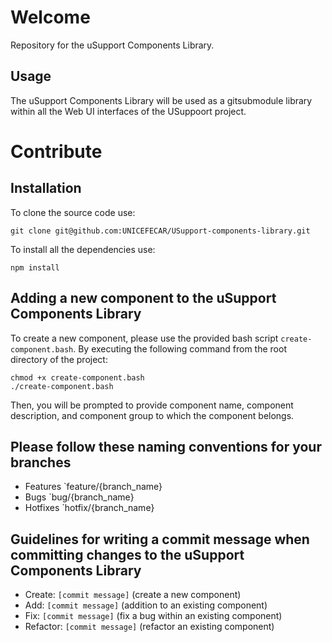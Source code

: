# Welcome

Repository for the uSupport Components Library.

## Usage

The uSupport Components Library will be used as a gitsubmodule library within all the Web UI interfaces of the USuppoort project.

# Contribute

## Installation

To clone the source code use:

```
git clone git@github.com:UNICEFECAR/USupport-components-library.git
```

To install all the dependencies use:

```
npm install
```

## Adding a new component to the uSupport Components Library

To create a new component, please use the provided bash script `create-component.bash`. By executing the following command from the root directory of the project:

```
chmod +x create-component.bash
./create-component.bash
```

Then, you will be prompted to provide component name, component description, and component group to which the component belongs.

## Please follow these naming conventions for your branches

- Features `feature/{branch_name}
- Bugs `bug/{branch_name}
- Hotfixes `hotfix/{branch_name}

## Guidelines for writing a commit message when committing changes to the uSupport Components Library

- Create: `[commit message]` (create a new component)
- Add: `[commit message]` (addition to an existing component)
- Fix: `[commit message]` (fix a bug within an existing component)
- Refactor: `[commit message]` (refactor an existing component)
